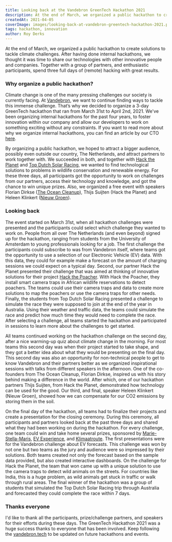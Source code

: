 ```yaml
---
title: Looking back at the Vandebron GreenTech Hackathon 2021 
description: At the end of March, we organized a public hackathon to create solutions to tackle climate challenges. After having done internal hackathons, we thought it was time to share our technologies with other innovative people and companies. 
createdAt: 2021-04-05
coverImage: images/looking-back-at-vandebron-greentech-hackathon-2021.png
tags: hackathon, innovation
author: Roy Derks
---
```


At the end of March, we organized a public hackathon to create solutions to tackle climate challenges. After having done internal hackathons, we thought it was time to share our technologies with other innovative people and companies. Together with a group of partners, and enthusiastic participants, spend three full days of (remote) hacking with great results.

### Why organize a public hackathon?

Climate change is one of the many pressing challenges our society is currently facing. At [Vandebron](https://vandebron.nl/), we want to continue finding ways to tackle this immense challenge. That’s why we decided to organize a 3-day GreenTech hackathon that ran from March 31st to April 2nd, 2021. We've been organizing internal hackathons for the past four years, to foster innovation within our company and allow our developers to work on something exciting without any constraints. If you want to read more about why we organize internal hackathons, you can find an article by our CTO [here](https://www.vandebron.tech/blog/power-regular-hackathons). 

By organizing a public hackathon, we hoped to attract a bigger audience, possibly even outside our country, The Netherlands, and attract partners to work together with. We succeeded in both, and together with [Hack the Planet](https://hack-the-planet.io/) and [Top Dutch Solar Racing](https://solarracing.nl/), we wanted to find technological solutions to problems in wildlife conservation and renewable energy. For these three days, all participants got the opportunity to work on challenges from our partners, access their technology and knowledge, and got the chance to win unique prizes. Also, we organized a free event with speakers Florian Dirkse ([The Ocean Cleanup](https://theoceancleanup.com/)), Thijs Suijten (Hack the Planet) and Heleen Klinkert ([Nieuw Groen](https://nieuw-groen.nl/)). 

### Looking back

The event started on March 31st, when all hackathon challenges were presented and the participants could select which challenge they wanted to work on. People from all over The Netherlands (and even beyond) signed up for the hackathon, ranging from students from the University of Amsterdam to young professionals looking for a job. The first challenge the participants could subscribe to was from Vandebron itself, where teams got the opportunity to use a selection of our Electronic Vehicle (EV) data. With this data, they could for example make a forecast on the amount of charging sessions we could expect on a typical day. Second, our partner Hack the Planet presented their challenge that was aimed at thinking of innovative solutions for their project [Hack the Poacher](https://www.hackthepoacher.com/). With Hack the Poacher, they install smart camera traps in African wildlife reservations to detect poachers. The teams could use their camera traps and data to create more solutions to map the poachers or use the camera traps for other needs. Finally, the students from Top Dutch Solar Racing presented a challenge to simulate the race they were supposed to join at the end of the year in Australia. Using their weather and traffic data, the teams could simulate the race and predict how much time they would need to complete the race. After selecting a challenge, all teams started the hackathon and participated in sessions to learn more about the challenges to get started.

All teams continued working on the hackathon challenge on the second day, after a nice warming-up quiz about climate change in the morning. For most teams this second day was when their project started to take shape, and they got a better idea about what they would be presenting on the final day. This second day was also an opportunity for non-technical people to get to know Vandebron and their partners better as we organized inspirational sessions with talks from different speakers in the afternoon. One of the co-founders from The Ocean Cleanup, Florian Dirkse, inspired us with his story behind making a difference in the world. After which, one of our hackathon partners Thijs Suijten, from Hack the Planet, demonstrated how technology can be used for the good. Our third, and final, speaker Heleen Klinkert (Nieuw Groen), showed how we can compensate for our CO2 emissions by storing them in the soil.

On the final day of the hackathon, all teams had to finalize their projects and create a presentation for the closing ceremony. During this ceremony, all participants and partners looked back at the past three days and shared what they had been working on during the hackathon. For every challenge, one team could win and take home several prizes, sponsored by [Marie-Stella-Maris](https://marie-stella-maris.com/), [EV Experience](https://evexperience.nl/), and [Klimaatroute](https://www.klimaatroute.nl/). The first presentations were for the Vandebron challenge about EV forecasts. This challenge was won by not one but two teams as the jury and audience were so impressed by their solutions. Both teams created not only the forecast based on the sample data provided, but also created interactive dashboards. On the challenge for Hack the Planet, the team that won came up with a unique solution to use the camera traps to detect wild animals on the streets. For countries like India, this is a huge problem, as wild animals get stuck in traffic or walk through rural areas. The final winner of the hackathon was a group of students that simulated the Top Dutch Solar Racing trip through Australia and forecasted they could complete the race within 7 days.

### Thanks everyone

I'd like to thank all the participants, prize/challenge partners, and speakers for their efforts during these days. The GreenTech Hackathon 2021 was a huge success thanks to everyone that has been involved. Keep following the [vandebron.tech](https://vandebron.tech) to be updated on future hackathons and events.
